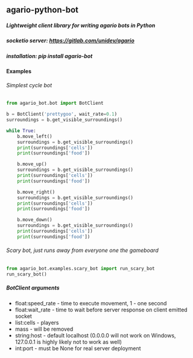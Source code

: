 ## agario-python-bot

##### Lightweight client library for writing agario bots in Python

##### socketio server: https://gitlab.com/unidev/agario

##### installation: pip install agario-bot

#### Examples

###### Simplest cycle bot
```python
from agario_bot.bot import BotClient

b = BotClient('prettygoo', wait_rate=0.1)
surroundings = b.get_visible_surroundings()

while True:
    b.move_left()
    surroundings = b.get_visible_surroundings()
    print(surroundings['cells'])
    print(surroundings['food'])

    b.move_up()
    surroundings = b.get_visible_surroundings()
    print(surroundings['cells'])
    print(surroundings['food'])

    b.move_right()
    surroundings = b.get_visible_surroundings()
    print(surroundings['cells'])
    print(surroundings['food'])

    b.move_down()
    surroundings = b.get_visible_surroundings()
    print(surroundings['cells'])
    print(surroundings['food'])
```

###### Scary bot, just runs away from everyone one the gameboard
```python
from agario_bot.examples.scary_bot import run_scary_bot
run_scary_bot()
```

##### BotClient arguments
- float:speed_rate - time to execute movement, 1 - one second
- float:wait_rate - time to wait before server response on client emitted socket
- list:cells - players
- mass - will be removed
- string:host - default localhost (0.0.0.0 will not work on Windows, 127.0.0.1 is highly likely not to work as well)
- int:port - must be None for real server deployment
